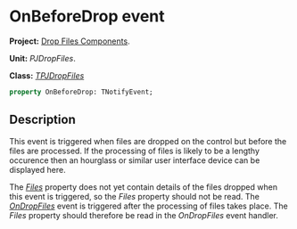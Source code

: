 # OnBeforeDrop event

**Project:** [Drop Files Components](../API.md).

**Unit:** _PJDropFiles_.

**Class:** _[TPJDropFiles](./TPJDropFiles.md)_

```pascal
property OnBeforeDrop: TNotifyEvent;
```

## Description

This event is triggered when files are dropped on the control but before the files are processed. If the processing of files is likely to be a lengthy occurence then an hourglass or similar user interface device can be displayed here.

The _[Files](./TPJDropFiles-Files.md)_ property does not yet contain details of the files dropped when this event is triggered, so the _Files_ property should not be read. The _[OnDropFiles](./TPJDropFiles-OnDropFiles.md)_ event is triggered after the processing of files takes place. The _Files_ property should therefore be read in the _OnDropFiles_ event handler.
